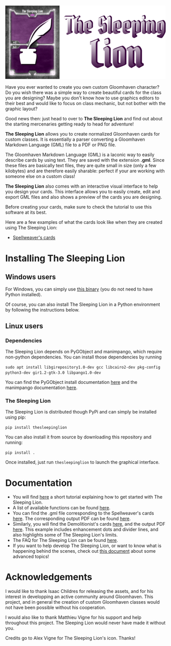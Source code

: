 ![](src/thesleepinglion/gui/gui_images/full_icon.png)

Have you ever wanted to create you own custom Gloomhaven character? Do you wish there was a simple way to create beautiful cards for the class you are designing? Maybe you don't know how to use graphics editors to their best and would like to focus on class mechanic, but not bother with the graphic layout?

Good news then: just head to over to **The Sleeping Lion** and find out about the starting mercenaries getting ready to head for adventure!

**The Sleeping Lion** allows you to create normalized Gloomhaven cards for custom classes. It is essentially a parser converting a Gloomhaven Markdown Language (GML) file to a PDF or PNG file.

The Gloomhaven Markdown Language (GML) is a laconic way to easily describe cards by using text. They are saved with the extension **.gml**. Since these files are basically text files, they are quite small in size (only a few kilobytes) and are therefore easily sharable: perfect if your are working with someone else on a custom class!

**The Sleeping Lion** also comes with an interactive visual interface to help you design your cards. This interface allows you to easily create, edit and export GML files and also shows a preview of the cards you are designing.

Before creating your cards, make sure to check the tutorial to use this software at its best.

Here are a few examples of what the cards look like when they are created using The Sleeping Lion:
- [Spellweaver's cards](https://github.com/GVigne/TheSleepingLion/raw/main/src/thesleepinglion/docs/Spellweaver.pdf)

# Installing The Sleeping Lion
## Windows users

For Windows, you can simply use [this binary](https://github.com/GVigne/TheSleepingLion/raw/main/download/the_sleeping_lion-1.2.0-x86_64.exe) (you do not need to have Python installed).

Of course, you can also install The Sleeping Lion in a Python environment by following the instructions below.

## Linux users
### Dependencies
The Sleeping Lion depends on PyGObject and manimpango, which require non-python dependencies. You can install those dependencies by running

`sudo apt install libgirepository1.0-dev gcc libcairo2-dev pkg-config python3-dev gir1.2-gtk-3.0 libpango1.0-dev`

You can find the PyGObject install documentation [here](https://pygobject.readthedocs.io/en/latest/getting_started.html) and the manimpango documentation [here](https://pypi.org/project/ManimPango/).

### The Sleeping Lion

The Sleeping Lion is distributed though PyPi and can simply be installed using pip:

`pip install thesleepinglion`

You can also install it from source by downloading this repository and running:

`pip install .`

Once installed, just run `thesleepinglion` to launch the graphical interface.

# Documentation
- You will find [here](https://github.com/GVigne/TheSleepingLion/raw/main/src/thesleepinglion/docs/tutorial.pdf) a short tutorial explaining how to get started with The Sleeping Lion.
- A list of available functions can be found [here](https://github.com/GVigne/TheSleepingLion/raw/main/src/thesleepinglion/docs/available_functions.pdf).
- You can find the .gml file corresponding to the Spellweaver's cards [here](https://github.com/GVigne/TheSleepingLion/raw/main/src/thesleepinglion/docs/Spellweaver.gml). The corresponding output PDF can be found [here](https://github.com/GVigne/TheSleepingLion/raw/main/src/thesleepinglion/docs/Spellweaver.pdf).
- Similarly, you will find the Demolitionist's cards [here](https://github.com/GVigne/TheSleepingLion/raw/main/src/thesleepinglion/docs/Demolitionist.gml), and the output PDF [here](https://github.com/GVigne/TheSleepingLion/raw/main/src/thesleepinglion/docs/Demolitionist.pdf). This example includes enhancement dots and divider lines, and also highlights some of The Sleeping Lion's limits.
- The FAQ for The Sleeping Lion can be found [here](https://github.com/GVigne/TheSleepingLion/raw/main/src/thesleepinglion/docs/FAQ.md).
- If you want to help develop The Sleeping Lion, or want to know what is happening behind the scenes, check out [this document](https://github.com/GVigne/TheSleepingLion/raw/main/src/thesleepinglion/docs/advanced_topics.pdf) about some advanced topics!

# Acknowledgements
I would like to thank Isaac Childres for releasing the assets, and for his interest in developping an active community around Gloomhaven. This project, and in general the creation of custom Gloomhaven classes would not have been possible without his cooperation.

I would also like to thank Matthieu Vigne for his support and help throughout this project. The Sleeping Lion would never have made it without you.

Credits go to Alex Vigne for The Sleeping Lion's icon. Thanks!
